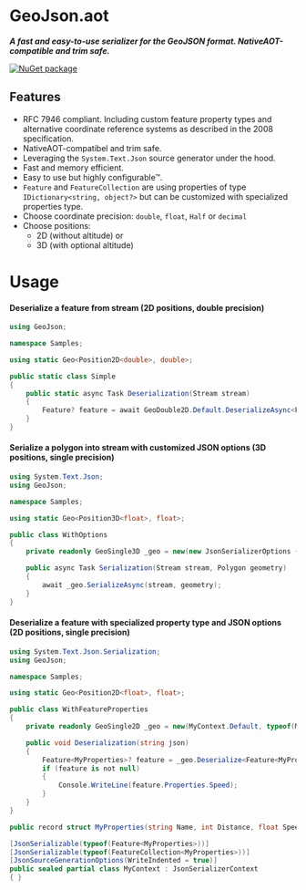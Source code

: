 # GeoJson.aot

***A fast and easy-to-use serializer for the GeoJSON format. NativeAOT-compatible and trim safe.***

[![NuGet package](https://img.shields.io/nuget/v/GeoJson.aot.svg)](https://www.nuget.org/packages/GeoJSON.aot)

## Features

* RFC 7946 compliant. Including custom feature property
 types and alternative coordinate reference systems as described in the 2008 specification.
* NativeAOT-compatibel and trim safe.
* Leveraging the `System.Text.Json` source generator under the hood.
* Fast and memory efficient.
* Easy to use but highly configurable™.
* `Feature` and `FeatureCollection` are using properties of type `IDictionary<string, object?>` but can be customized with specialized properties type.
* Choose coordinate precision: `double`, `float`, `Half` or `decimal`
* Choose positions:
  * 2D (without altitude) or
  * 3D (with optional altitude)

# Usage

#### Deserialize a feature from stream (2D positions, double precision)

```cs
using GeoJson;

namespace Samples;

using static Geo<Position2D<double>, double>;

public static class Simple
{
    public static async Task Deserialization(Stream stream)
    {
        Feature? feature = await GeoDouble2D.Default.DeserializeAsync<Feature>(stream);
    }
}
```

#### Serialize a polygon into stream with customized JSON options (3D positions, single precision)
```cs
using System.Text.Json;
using GeoJson;

namespace Samples;

using static Geo<Position3D<float>, float>;

public class WithOptions
{
    private readonly GeoSingle3D _geo = new(new JsonSerializerOptions { WriteIndented = true });

    public async Task Serialization(Stream stream, Polygon geometry)
    {
        await _geo.SerializeAsync(stream, geometry);
    }
}
```
#### Deserialize a feature with specialized property type and JSON options (2D positions, single precision)
```cs
using System.Text.Json.Serialization;
using GeoJson;

namespace Samples;

using static Geo<Position2D<float>, float>;

public class WithFeatureProperties
{
    private readonly GeoSingle2D _geo = new(MyContext.Default, typeof(MyProperties));

    public void Deserialization(string json)
    {
        Feature<MyProperties>? feature = _geo.Deserialize<Feature<MyProperties>>(json);
        if (feature is not null)
        {
            Console.WriteLine(feature.Properties.Speed);
        }
    }
}

public record struct MyProperties(string Name, int Distance, float Speed);

[JsonSerializable(typeof(Feature<MyProperties>))]
[JsonSerializable(typeof(FeatureCollection<MyProperties>))]
[JsonSourceGenerationOptions(WriteIndented = true)]
public sealed partial class MyContext : JsonSerializerContext
{ }
```
